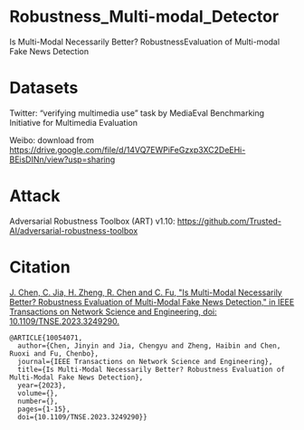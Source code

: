 # Robustness_Multi-modal_Detector
Is Multi-Modal Necessarily Better? RobustnessEvaluation of Multi-modal Fake News Detection

# Datasets
Twitter: “verifying multimedia use” task by MediaEval Benchmarking Initiative for Multimedia Evaluation

Weibo: download from https://drive.google.com/file/d/14VQ7EWPiFeGzxp3XC2DeEHi-BEisDINn/view?usp=sharing

# Attack
Adversarial Robustness Toolbox (ART) v1.10: https://github.com/Trusted-AI/adversarial-robustness-toolbox


# Citation
[J. Chen, C. Jia, H. Zheng, R. Chen and C. Fu, "Is Multi-Modal Necessarily Better? Robustness Evaluation of Multi-Modal Fake News Detection," in IEEE Transactions on Network Science and Engineering, doi: 10.1109/TNSE.2023.3249290.](https://ieeexplore.ieee.org/abstract/document/10054071)

    @ARTICLE{10054071,
      author={Chen, Jinyin and Jia, Chengyu and Zheng, Haibin and Chen, Ruoxi and Fu, Chenbo},
      journal={IEEE Transactions on Network Science and Engineering}, 
      title={Is Multi-Modal Necessarily Better? Robustness Evaluation of Multi-Modal Fake News Detection}, 
      year={2023},
      volume={},
      number={},
      pages={1-15},
      doi={10.1109/TNSE.2023.3249290}}
